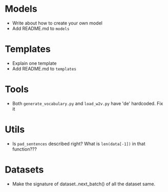 Models
======

 * Write about how to create your own model
 * Add README.md to `models`

Templates
=========

 * Explain one template
 * Add README.md to `templates`

Tools
=====

 * Both `generate_vocabulary.py` and `load_w2v.py` have 'de' hardcoded. Fix it

Utils
=====

 * Is `pad_sentences` described right? What is `len(data[-1])` in that function???

Datasets
========

 * Make the signature of dataset.<split>.next_batch() of all the dataset same.
